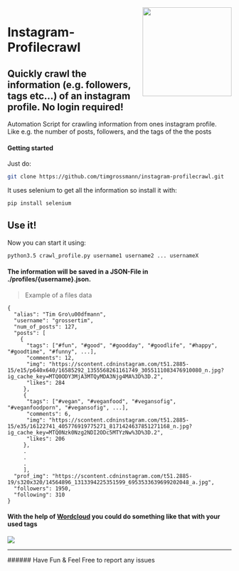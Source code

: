 <img src="https://s3-eu-central-1.amazonaws.com/centaur-wp/designweek/prod/content/uploads/2016/05/11170038/Instagram_Logo-1002x1003.jpg" width="200" align="right">

# Instagram-Profilecrawl

## Quickly crawl the information (e.g. followers, tags etc...) of an instagram profile. No login required!
Automation Script for crawling information from ones instagram profile.  
Like e.g. the number of posts, followers, and the tags of the the posts

#### Getting started
Just do:
```bash
git clone https://github.com/timgrossmann/instagram-profilecrawl.git
```

It uses selenium to get all the information so install it with:
```bash
pip install selenium
```

## Use it!
Now you can start it using:
```bash
python3.5 crawl_profile.py username1 username2 ... usernameX
```

#### The information will be saved in a JSON-File in ./profiles/{username}.json.
> Example of a files data
```
{
  "alias": "Tim Gro\u00dfmann",
  "username": "grossertim",
  "num_of_posts": 127, 
  "posts": [
    {
      "tags": ["#fun", "#good", "#goodday", "#goodlife", "#happy", "#goodtime", "#funny", ...], 
      "comments": 12, 
      "img": "https://scontent.cdninstagram.com/t51.2885-15/e15/p640x640/16585292_1355568261161749_3055111083476910080_n.jpg?ig_cache_key=MTQ0ODY3MjA3MTQyMDA3Njg4MA%3D%3D.2", 
      "likes": 284
     }, 
     {
      "tags": ["#vegan", "#veganfood", "#vegansofig", "#veganfoodporn", "#vegansofig", ...], 
      "comments": 6, 
      "img": "https://scontent.cdninstagram.com/t51.2885-15/e35/16122741_405776919775271_8171424637851271168_n.jpg?ig_cache_key=MTQ0Nzk0Nzg2NDI2ODc5MTYzNw%3D%3D.2", 
      "likes": 206
     },
     .
     .
     .
     ], 
  "prof_img": "https://scontent.cdninstagram.com/t51.2885-19/s320x320/14564896_1313394225351599_6953533639699202048_a.jpg", 
  "followers": 1950, 
  "following": 310
}
```

#### With the help of [Wordcloud](https://github.com/amueller/word_cloud) you could do something like that with your used tags
![](http://i65.tinypic.com/2nkrrtg.png)

<hr />
###### Have Fun & Feel Free to report any issues
